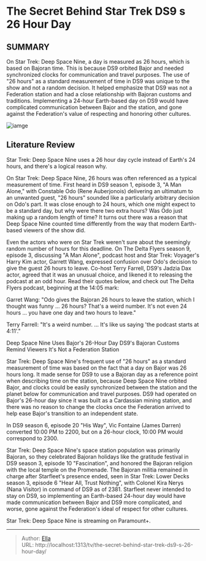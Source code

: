 # The Secret Behind Star Trek DS9 s 26 Hour Day


## SUMMARY 



  On Star Trek: Deep Space Nine, a day is measured as 26 hours, which is based on Bajoran time. This is because DS9 orbited Bajor and needed synchronized clocks for communication and travel purposes.   The use of &#34;26 hours&#34; as a standard measurement of time in DS9 was unique to the show and not a random decision. It helped emphasize that DS9 was not a Federation station and had a close relationship with Bajoran customs and traditions.   Implementing a 24-hour Earth-based day on DS9 would have complicated communication between Bajor and the station, and gone against the Federation&#39;s value of respecting and honoring other cultures.  

![iamge](https://static1.srcdn.com/wordpress/wp-content/uploads/2022/08/star-trek-ds9-possible-spinoffs(1).jpg)

## Literature Review
Star Trek: Deep Space Nine uses a 26 hour day cycle instead of Earth&#39;s 24 hours, and there&#39;s a logical reason why.




On Star Trek: Deep Space Nine, 26 hours was often referenced as a typical measurement of time. First heard in DS9 season 1, episode 3, &#34;A Man Alone,&#34; with Constable Odo (Rene Auberjonois) delivering an ultimatum to an unwanted guest, &#34;26 hours&#34; sounded like a particularly arbitrary decision on Odo&#39;s part. It was close enough to 24 hours, which one might expect to be a standard day, but why were there two extra hours? Was Odo just making up a random length of time? It turns out there was a reason that Deep Space Nine counted time differently from the way that modern Earth-based viewers of the show did.




Even the actors who were on Star Trek weren&#39;t sure about the seemingly random number of hours for this deadline. On The Delta Flyers season 9, episode 3, discussing &#34;A Man Alone&#34;, podcast host and Star Trek: Voyager&#39;s Harry Kim actor, Garrett Wang, expressed confusion over Odo&#39;s decision to give the guest 26 hours to leave. Co-host Terry Farrell, DS9&#39;s Jadzia Dax actor, agreed that it was an unusual choice, and likened it to releasing the podcast at an odd hour. Read their quotes below, and check out The Delta Flyers podcast, beginning at the 14:05 mark:


Garret Wang: &#34;Odo gives the Bajoran 26 hours to leave the station, which I thought was funny ... 26 hours? That&#39;s a weird number. It&#39;s not even 24 hours ... you have one day and two hours to leave.&#34;



Terry Farrell: &#34;It&#39;s a weird number. ... It&#39;s like us saying &#39;the podcast starts at 4:11&#39;.&#34;



 





 Deep Space Nine Uses Bajor&#39;s 26-Hour Day 
DS9&#39;s Bajoran Customs Remind Viewers It&#39;s Not a Federation Station
         

Star Trek: Deep Space Nine&#39;s frequent use of &#34;26 hours&#34; as a standard measurement of time was based on the fact that a day on Bajor was 26 hours long. It made sense for DS9 to use a Bajoran day as a reference point when describing time on the station, because Deep Space Nine orbited Bajor, and clocks could be easily synchronized between the station and the planet below for communication and travel purposes. DS9 had operated on Bajor&#39;s 26-hour day since it was built as a Cardassian mining station, and there was no reason to change the clocks once the Federation arrived to help ease Bajor&#39;s transition to an independent state.



In DS9 season 6, episode 20 &#34;His Way&#34;, Vic Fontaine (James Darren) converted 10:00 PM to 2200, but on a 26-hour clock, 10:00 PM would correspond to 2300.







Star Trek: Deep Space Nine&#39;s space station population was primarily Bajoran, so they celebrated Bajoran holidays like the gratitude festival in DS9 season 3, episode 10 &#34;Fascination&#34;, and honored the Bajoran religion with the local temple on the Promenade. The Bajoran militia remained in charge after Starfleet&#39;s presence ended, seen in Star Trek: Lower Decks season 3, episode 6 &#34;Hear All, Trust Nothing&#34;, with Colonel Kira Nerys (Nana Visitor) in command of DS9 as of 2381. Starfleet never intended to stay on DS9, so implementing an Earth-based 24-hour day would have made communication between Bajor and DS9 more complicated, and worse, gone against the Federation&#39;s ideal of respect for other cultures.

Star Trek: Deep Space Nine is streaming on Paramount&#43;.



---

> Author: [Ella](https://instagram.hk.cn/)  
> URL: http://localhost:1313/tv/the-secret-behind-star-trek-ds9-s-26-hour-day/  

